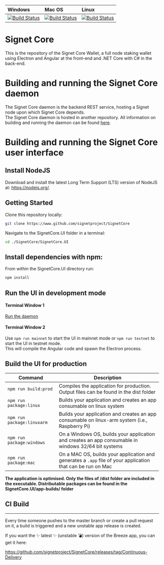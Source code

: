 | Windows | Mac OS | Linux
| :---- | :------ | :---- |
| [![Build Status](https://dev.azure.com/SignetProject/SignetCore/_apis/build/status/Hosted%20Windows%20Container)](https://dev.azure.com/SignetProject/SignetCore/_build/latest?definitionId=16) | [![Build Status](https://dev.azure.com/SignetProject/SignetCore/_apis/build/status/Hosted%20macOS)](https://dev.azure.com/SignetProject/SignetCore/_build/latest?definitionId=18) | [![Build Status](https://dev.azure.com/SignetProject/SignetCore/_apis/build/status/Hosted%20Ubuntu%201604)](https://dev.azure.com/SignetProject/SignetCore/_build/latest?definitionId=17)

# Signet Core

This is the repository of the Signet Core Wallet, a full node staking wallet using Electron and Angular at the front-end and .NET Core with C# in the back-end.

# Building and running the Signet Core daemon

The Signet Core daemon is the backend REST service, hosting a Signet node upon which Signet Core depends.  
The Signet Core daemon is hosted in another repository. All information on building and running the daemon can be found [here](https://github.com/signetproject/SignetBitcoinFullNode/blob/master/Documentation/getting-started.md).

# Building and running the Signet Core user interface

## Install NodeJS

Download and install the latest Long Term Support (LTS) version of NodeJS at: https://nodejs.org/. 

## Getting Started

Clone this repository locally:

``` bash
git clone https://www.github.com/signetproject/SignetCore
```

Navigate to the SignetCore.UI folder in a terminal:
``` bash
cd ./SignetCore/SignetCore.UI
```

## Install dependencies with npm:

From within the SignetCore.UI directory run:

``` bash
npm install
```

## Run the UI in development mode

#### Terminal Window 1
[Run the daemon](https://github.com/signetproject/SignetBitcoinFullNode/blob/master/Documentation/getting-started.md)  

#### Terminal Window 2
Use `npm run mainnet` to start the UI in mainnet mode or `npm run testnet` to start the UI in testnet mode.  
This will compile the Angular code and spawn the Electron process.

## Build the UI for production

|Command|Description|
|--|--|
|`npm run build:prod`| Compiles the application for production. Output files can be found in the dist folder |
|`npm run package:linux`| Builds your application and creates an app consumable on linux system |
|`npm run package:linuxarm`| Builds your application and creates an app consumable on linux-arm system (i.e., Raspberry Pi) |
|`npm run package:windows`| On a Windows OS, builds your application and creates an app consumable in windows 32/64 bit systems |
|`npm run package:mac`|  On a MAC OS, builds your application and generates a `.app` file of your application that can be run on Mac |

**The application is optimised. Only the files of /dist folder are included in the executable. Distributable packages can be found in the SignetCore.UI/app-builds/ folder**

## CI Build
-----------

Every time someone pushes to the master branch or create a pull request on it, a build is triggered and a new unstable app release is created.

If you want the :sparkles: latest :sparkles: (unstable :bomb:) version of the Breeze app, you can get it here: 

https://github.com/signetproject/SignetCore/releases/tag/Continuous-Delivery

